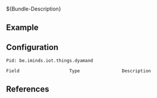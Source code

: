 # 

${Bundle-Description}

## Example

## Configuration

	Pid: be.iminds.iot.things.dyamand
	
	Field					Type				Description
		
	
## References

